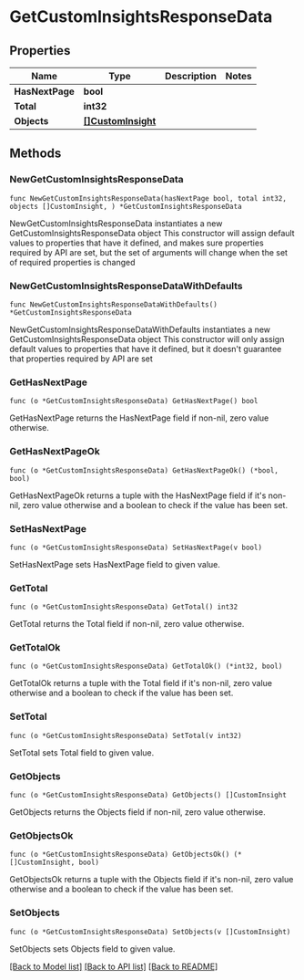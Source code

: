 # GetCustomInsightsResponseData

## Properties

Name | Type | Description | Notes
------------ | ------------- | ------------- | -------------
**HasNextPage** | **bool** |  | 
**Total** | **int32** |  | 
**Objects** | [**[]CustomInsight**](CustomInsight.md) |  | 

## Methods

### NewGetCustomInsightsResponseData

`func NewGetCustomInsightsResponseData(hasNextPage bool, total int32, objects []CustomInsight, ) *GetCustomInsightsResponseData`

NewGetCustomInsightsResponseData instantiates a new GetCustomInsightsResponseData object
This constructor will assign default values to properties that have it defined,
and makes sure properties required by API are set, but the set of arguments
will change when the set of required properties is changed

### NewGetCustomInsightsResponseDataWithDefaults

`func NewGetCustomInsightsResponseDataWithDefaults() *GetCustomInsightsResponseData`

NewGetCustomInsightsResponseDataWithDefaults instantiates a new GetCustomInsightsResponseData object
This constructor will only assign default values to properties that have it defined,
but it doesn't guarantee that properties required by API are set

### GetHasNextPage

`func (o *GetCustomInsightsResponseData) GetHasNextPage() bool`

GetHasNextPage returns the HasNextPage field if non-nil, zero value otherwise.

### GetHasNextPageOk

`func (o *GetCustomInsightsResponseData) GetHasNextPageOk() (*bool, bool)`

GetHasNextPageOk returns a tuple with the HasNextPage field if it's non-nil, zero value otherwise
and a boolean to check if the value has been set.

### SetHasNextPage

`func (o *GetCustomInsightsResponseData) SetHasNextPage(v bool)`

SetHasNextPage sets HasNextPage field to given value.


### GetTotal

`func (o *GetCustomInsightsResponseData) GetTotal() int32`

GetTotal returns the Total field if non-nil, zero value otherwise.

### GetTotalOk

`func (o *GetCustomInsightsResponseData) GetTotalOk() (*int32, bool)`

GetTotalOk returns a tuple with the Total field if it's non-nil, zero value otherwise
and a boolean to check if the value has been set.

### SetTotal

`func (o *GetCustomInsightsResponseData) SetTotal(v int32)`

SetTotal sets Total field to given value.


### GetObjects

`func (o *GetCustomInsightsResponseData) GetObjects() []CustomInsight`

GetObjects returns the Objects field if non-nil, zero value otherwise.

### GetObjectsOk

`func (o *GetCustomInsightsResponseData) GetObjectsOk() (*[]CustomInsight, bool)`

GetObjectsOk returns a tuple with the Objects field if it's non-nil, zero value otherwise
and a boolean to check if the value has been set.

### SetObjects

`func (o *GetCustomInsightsResponseData) SetObjects(v []CustomInsight)`

SetObjects sets Objects field to given value.



[[Back to Model list]](../README.md#documentation-for-models) [[Back to API list]](../README.md#documentation-for-api-endpoints) [[Back to README]](../README.md)


